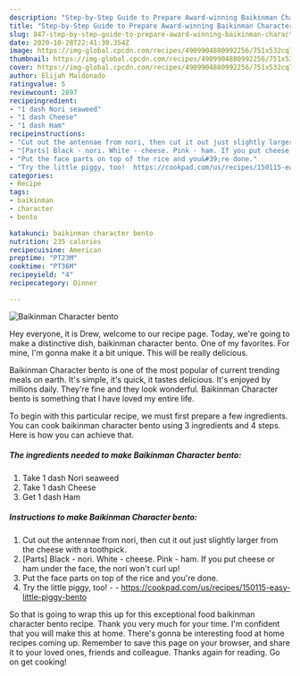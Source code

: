 ```yaml
---
description: "Step-by-Step Guide to Prepare Award-winning Baikinman Character bento"
title: "Step-by-Step Guide to Prepare Award-winning Baikinman Character bento"
slug: 847-step-by-step-guide-to-prepare-award-winning-baikinman-character-bento
date: 2020-10-28T22:41:30.354Z
image: https://img-global.cpcdn.com/recipes/4909904880992256/751x532cq70/baikinman-character-bento-recipe-main-photo.jpg
thumbnail: https://img-global.cpcdn.com/recipes/4909904880992256/751x532cq70/baikinman-character-bento-recipe-main-photo.jpg
cover: https://img-global.cpcdn.com/recipes/4909904880992256/751x532cq70/baikinman-character-bento-recipe-main-photo.jpg
author: Elijah Maldonado
ratingvalue: 5
reviewcount: 2897
recipeingredient:
- "1 dash Nori seaweed"
- "1 dash Cheese"
- "1 dash Ham"
recipeinstructions:
- "Cut out the antennae from nori, then cut it out just slightly larger from the cheese with a toothpick."
- "[Parts] Black - nori. White - cheese. Pink - ham. If you put cheese or ham under the face, the nori won&#39;t curl up!"
- "Put the face parts on top of the rice and you&#39;re done."
- "Try the little piggy, too!  https://cookpad.com/us/recipes/150115-easy-little-piggy-bento"
categories:
- Recipe
tags:
- baikinman
- character
- bento

katakunci: baikinman character bento 
nutrition: 235 calories
recipecuisine: American
preptime: "PT23M"
cooktime: "PT36M"
recipeyield: "4"
recipecategory: Dinner

---
```



![Baikinman Character bento](https://img-global.cpcdn.com/recipes/4909904880992256/751x532cq70/baikinman-character-bento-recipe-main-photo.jpg)

Hey everyone, it is Drew, welcome to our recipe page. Today, we're going to make a distinctive dish, baikinman character bento. One of my favorites. For mine, I'm gonna make it a bit unique. This will be really delicious.



Baikinman Character bento is one of the most popular of current trending meals on earth. It's simple, it's quick, it tastes delicious. It's enjoyed by millions daily. They're fine and they look wonderful. Baikinman Character bento is something that I have loved my entire life.


To begin with this particular recipe, we must first prepare a few ingredients. You can cook baikinman character bento using 3 ingredients and 4 steps. Here is how you can achieve that.

<!--inarticleads1-->

##### The ingredients needed to make Baikinman Character bento:

1. Take 1 dash Nori seaweed
1. Take 1 dash Cheese
1. Get 1 dash Ham




<!--inarticleads2-->

##### Instructions to make Baikinman Character bento:

1. Cut out the antennae from nori, then cut it out just slightly larger from the cheese with a toothpick.
1. [Parts] Black - nori. White - cheese. Pink - ham. If you put cheese or ham under the face, the nori won&#39;t curl up!
1. Put the face parts on top of the rice and you&#39;re done.
1. Try the little piggy, too! -  - https://cookpad.com/us/recipes/150115-easy-little-piggy-bento




So that is going to wrap this up for this exceptional food baikinman character bento recipe. Thank you very much for your time. I'm confident that you will make this at home. There's gonna be interesting food at home recipes coming up. Remember to save this page on your browser, and share it to your loved ones, friends and colleague. Thanks again for reading. Go on get cooking!
